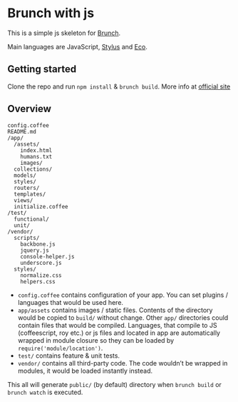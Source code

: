 # Brunch with js
This is a simple js skeleton for [Brunch](http://brunch.io/).

Main languages are JavaScript,
[Stylus](http://learnboost.github.com/stylus/) and
[Eco](https://github.com/sstephenson/eco).

## Getting started

Clone the repo and run `npm install` & `brunch build`.
More info at [official site](http://brunch.io)

## Overview

    config.coffee
    README.md
    /app/
      /assets/
        index.html
        humans.txt
        images/
      collections/
      models/
      styles/
      routers/
      templates/
      views/
      initialize.coffee
    /test/
      functional/
      unit/
    /vendor/
      scripts/
        backbone.js
        jquery.js
        console-helper.js
        underscore.js
      styles/
        normalize.css
        helpers.css

* `config.coffee` contains configuration of your app. You can set plugins /
languages that would be used here.
* `app/assets` contains images / static files. Contents of the directory would
be copied to `build/` without change.
Other `app/` directories could contain files that would be compiled. Languages,
that compile to JS (coffeescript, roy etc.) or js files and located in app are 
automatically wrapped in module closure so they can be loaded by 
`require('module/location')`.
* `test/` contains feature & unit tests.
* `vendor/` contains all third-party code. The code wouldn’t be wrapped in
modules, it would be loaded instantly instead.

This all will generate `public/` (by default) directory when `brunch build` or `brunch watch` is executed.
